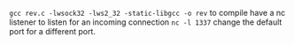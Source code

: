 ```gcc rev.c -lwsock32 -lws2_32 -static-libgcc -o rev``` to compile
have a nc listener to listen for an incoming connection   ```nc -l 1337```
change the default port for a different port.

